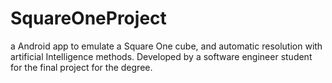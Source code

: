 # SquareOneProject
a Android app to emulate a Square One cube, and automatic resolution with artificial Intelligence methods. Developed by a software engineer student for the final project for the degree.
